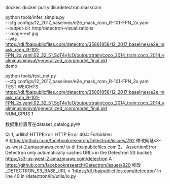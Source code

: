 docker: docker pull yidliu/detectron:maskrcnn


python tools/infer_simple.py \
    --cfg configs/12_2017_baselines/e2e_mask_rcnn_R-101-FPN_2x.yaml \
    --output-dir /tmp/detectron-visualizations \
    --image-ext jpg \
    --wts https://dl.fbaipublicfiles.com/detectron/35861858/12_2017_baselines/e2e_mask_rcnn_R-101-FPN_2x.yaml.02_32_51.SgT4y1cO/output/train/coco_2014_train:coco_2014_valminusminival/generalized_rcnn/model_final.pkl \
    demo
    
python tools/test_net.py \
    --cfg configs/12_2017_baselines/e2e_mask_rcnn_R-101-FPN_2x.yaml \
    TEST.WEIGHTS https://dl.fbaipublicfiles.com/detectron/35861858/12_2017_baselines/e2e_mask_rcnn_R-101-FPN_2x.yaml.02_32_51.SgT4y1cO/output/train/coco_2014_train:coco_2014_valminusminival/generalized_rcnn/model_final.pkl \
    NUM_GPUS 1

数据集位置写在dataset_catalog.py中

Q:
  1,  urllib2.HTTPError: HTTP Error 404: Forbidden
    A:https://github.com/facebookresearch/Detectron/issues/792
    修改网址s3-us-west-2.amazonaws.com/ to dl.fbaipublicfiles.com
  2，  AssertionError: Detectron only automatically caches URLs in the Detectron S3 bucket: https://s3-us-west-2.amazonaws.com/detectron
    A：https://github.com/facebookresearch/Detectron/issues/820
    修改_DETECTRON_S3_BASE_URL = 'https://dl.fbaipublicfiles.com/detectron' in line 40 in /detectron/lib/utils/io.py
